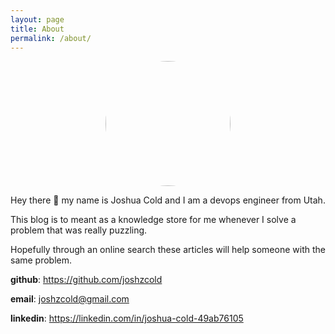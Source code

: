 ```yaml
---
layout: page
title: About
permalink: /about/
---
```

<p align="center">
<img src="{{site.baseurl}}/assets/img/joshua.jpg"
style="border-radius: 50%; width: 200px;"
>
</p>


Hey there 👋 my name is Joshua Cold and I am a devops engineer from Utah. 

This blog is to meant as a knowledge store for me whenever I solve a problem that was really puzzling. 

Hopefully through an online search these articles will help someone with the same problem.


**github**: <https://github.com/joshzcold>

**email**: <joshzcold@gmail.com>

**linkedin**: <https://linkedin.com/in/joshua-cold-49ab76105>

